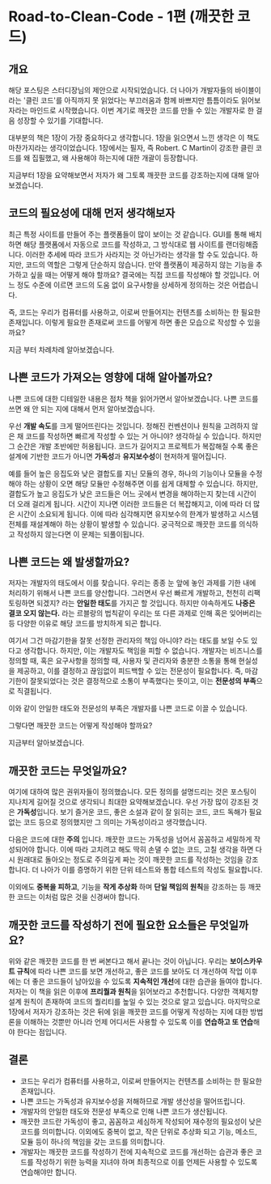 # Road-to-Clean-Code - 1편 (깨끗한 코드)



## 개요

 해당 포스팅은 스터디장님의 제안으로 시작되었습니다. 더 나아가 개발자들의 바이블이라는 '클린 코드'를 아직까지 못 읽었다는 부끄러움과 함께 바쁘지만 틈틈이라도 읽어보자라는 마인드로 시작했습니다. 이번 계기로 깨끗한 코드를 만들 수 있는 개발자로 한 걸음 성장할 수 있기를 기대합니다.



 대부분의 책은 1장이 가장 중요하다고 생각합니다. 1장을 읽으면서 느낀 생각은 이 책도 마찬가지라는 생각이었습니다. 1장에서는 필자, 즉 Robert. C Martin이 강조한 클린 코드를 왜 집필했고, 왜 사용해야 하는지에 대한 개괄이 등장합니다. 



 지금부터 1장을 요약해보면서 저자가 왜 그토록 깨끗한 코드를 강조하는지에 대해 알아보겠습니다.



## 코드의 필요성에 대해 먼저 생각해보자

 최근 특정 사이트를 만들어 주는 플랫폼들이 많이 보이는 것 같습니다. GUI를 통해 배치하면 해당 플랫폼에서 자동으로 코드를 작성하고, 그 방식대로 웹 사이트를 랜더링해줍니다. 이러한 추세에 따라 코드가 사라지는 것 아닌가라는 생각을 할 수도 있습니다. 하지만, 코드의 역할은 그렇게 단순하지 않습니다. 만약 플랫폼이 제공하지 않는 기능을 추가하고 싶을 때는 어떻게 해야 할까요? 결국에는 직접 코드를 작성해야 할 것입니다. 어느 정도 수준에 이르면 코드의 도움 없이 요구사항을 상세하게 정의하는 것은 어렵습니다. 



 즉,  코드는 우리가 컴퓨터를 사용하고, 이로써 만들어지는 컨텐츠를 소비하는 한 필요한 존재입니다. 이렇게 필요한 존재로써 코드를 어떻게 하면 좋은 모습으로 작성할 수 있을까요?



 지금 부터 차례차례 알아보겠습니다.



## 나쁜 코드가 가져오는 영향에 대해 알아볼까요?

 나쁜 코드에 대한 디테일한 내용은 점차 책을 읽어가면서 알아보겠습니다. 나쁜 코드를 쓰면 왜 안 되는 지에 대해서 먼저 알아보겠습니다. 



 우선 **개발 속도**를 크게 떨어뜨린다는 것입니다. 정해진 컨벤션이나 원칙을 고려하지 않은 채 코드를 작성하면 빠르게 작성할 수 있는 거 아니야? 생각하실 수 있습니다. 하지만 그 순간은 개발 초반에만 허용됩니다. 코드가 길어지고 프로젝트가 복잡해질 수록 좋은 설계에 기반한 코드가 아니면 **가독성**과 **유지보수성**이 현저하게 떨어집니다. 



 예를 들어 높은 응집도와 낮은 결합도를 지닌 모듈의 경우, 하나의 기능이나 모듈을 수정해야 하는 상황이 오면 해당 모듈만 수정해주면 이를 쉽게 대체할 수 있습니다. 하지만, 결합도가 높고 응집도가 낮은 코드들은 어느 곳에서 변경을 해야하는지 찾는데 시간이 더 오래 걸리게 됩니다. 시간이 지나면 이러한 코드들은 더 복잡해지고, 이에 따라 더 많은 시간이 소요되게 됩니다. 이에 따라 심각해지면 유지보수의 한계가 발생하고 시스템 전체를 재설계해야 하는 상황이 발생할 수 있습니다. 궁극적으로 깨끗한 코드를 의식하고 작성하지 않는다면 이 문제는 되풀이됩니다.



## 나쁜 코드는 왜 발생할까요?

 저자는 개발자의 태도에서 이를 찾습니다. 우리는 종종 눈 앞에 놓인 과제를 기한 내에 처리하기 위해서 나쁜 코드를 양산합니다. 그러면서 우선 빠르게 개발하고, 천천히 리팩토링하면 되겠지? 라는 **안일한 태도**를 가지곤 할 것입니다. 하지만 야속하게도 **나중은 결코 오지 않는다.** 라는 르블랑의 법칙같이 우리는 또 다른 과제로 인해 혹은 잊어버리는 등 다양한 이유로 해당 코드를 방치하게 되곤 합니다.



 여기서 그건 마감기한을 잘못 선정한 관리자의 책임 아니야? 라는 태도를 보일 수도 있다고 생각합니다. 하지만, 이는 개발자도 책임을 피할 수 없습니다. 개발자는 비즈니스를 정의할 때, 혹은 요구사항을 정의할 때, 사용자 및 관리자와 충분한 소통을 통해 현실성을 제공하고, 이를 결정하고 끊임없이 피드백할 수 있는 전문성이 필요합니다. 즉, 마감기한이 잘못되었다는 것은 결정적으로 소통이 부족했다는 뜻이고, 이는 **전문성의 부족**으로 직결됩니다. 



 이와 같이 안일한 태도와 전문성의 부족은 개발자를 나쁜 코드로 이끌 수 있습니다.



그렇다면 깨끗한 코드는 어떻게 작성해야 할까요?



지금부터 알아보겠습니다.



## 깨끗한 코드는 무엇일까요?

 여기에 대하여 많은 권위자들이 정의했습니다. 모든 정의를 설명드리는 것은 포스팅이 지나치게 길어질 것으로 생각되니 최대한 요약해보겠습니다. 우선 가장 많이 강조된 것은 **가독성**입니다. 보기 즐거운 코드, 좋은 소설과 같이 잘 읽히는 코드, 코드 독해가 필요 없는 코드 등으로 정의했지만 그 의미는 가독성이라고 생각했습니다.

 다음은 코드에 대한 **주의** 입니다. 깨끗한 코드는 가독성을 넘어서 꼼꼼하고 세밀하게 작성되어야 합니다. 이에 따라 고치려고 해도 딱히 손댈 수 없는 코드, 고칠 생각을 하면 다시 원래대로 돌아오는 정도로 주의깊게 짜는 것이 깨끗한 코드를 작성하는 것임을 강조합니다. 더 나아가 이를 증명하기 위한 단위 테스트와 통합 테스트의 작성도 필요합니다.

 이외에도 **중복을 피하고**, 기능을 **작게 추상화** 하며 **단일 책임의 원칙**을 강조하는 등 깨끗한 코드는 이처럼 많은 것을 신경써야 합니다.



## 깨끗한 코드를 작성하기 전에 필요한 요소들은 무엇일까요?

 위와 같은 깨끗한 코드를 한 번 써본다고 해서 끝나는 것이 아닙니다. 우리는 **보이스카우트 규칙**에 따라 나쁜 코드를 보면 개선하고, 좋은 코드를 보아도 더 개선하여 작업 이후에는 더 좋은 코드들이 남아있을 수 있도록 **지속적인 개선**에 대한 습관을 들여야 합니다. 저자는 이 책을 읽은 이후에 **프리퀄과 원칙**을 읽어보라고 추천합니다. 다양한 객체지향 설계 원칙이 존재하여 코드의 퀄리티를 높일 수 있는 것으로 알고 있습니다. 마지막으로 1장에서 저자가 강조하는 것은 뒤에 읽을 깨끗한 코드를 어떻게 작성하는 지에 대한 방법론을 이해하는 것뿐만 아니라 언제 어디서든 사용할 수 있도록 이를 **연습하고 또 연습**해야 한다는 점입니다.



## 결론

* 코드는 우리가 컴퓨터를 사용하고, 이로써 만들어지는 컨텐츠를 소비하는 한 필요한 존재입니다.
* 나쁜 코드는 가독성과 유지보수성을 저해하므로 개발 생산성을 떨어뜨립니다.
* 개발자의 안일한 태도와 전문성 부족으로 인해 나쁜 코드가 생산됩니다.
* 깨끗한 코드란 가독성이 좋고, 꼼꼼하고 세심하게 작성되어 재수정의 필요성이 낮은 코드를 의미합니다. 이외에도 중복이 없고, 작은 단위로 추상화 되고 기능, 메소드, 모듈 등이 하나의 책임을 갖는 코드를 의미합니다.
* 개발자는 깨끗한 코드를 작성하기 전에 지속적으로 코드를 개선하는 습관과 좋은 코드를 작성하기 위한 능력을 지녀야 하며 최종적으로 이를 언제든 사용할 수 있도록 연습해야만 합니다.

